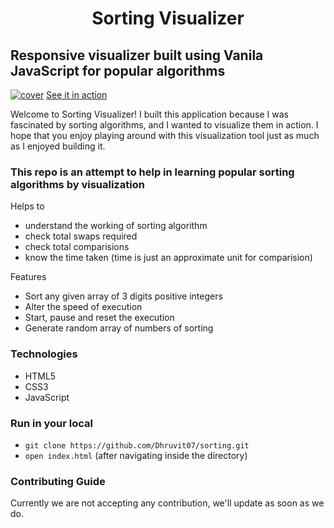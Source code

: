 <h1 align="center">
    Sorting Visualizer
</h1>

## Responsive visualizer built using Vanila JavaScript for popular algorithms

<a href="https://sadanandpai.github.io/sorting-visualizer/dist/"><img src="cover.png" alt="cover" /></a>
[See it in action](https://dhruvit07.github.io/sorting/)

Welcome to Sorting Visualizer! I built this application because I was fascinated by sorting algorithms, 
and I wanted to visualize them in action. 
I hope that you enjoy playing around with this visualization tool just as much as I enjoyed building it. 

### This repo is an attempt to help in learning popular sorting algorithms by visualization

Helps to

- understand the working of sorting algorithm
- check total swaps required
- check total comparisions
- know the time taken (time is just an approximate unit for comparision)

Features

- Sort any given array of 3 digits positive integers
- Alter the speed of execution
- Start, pause and reset the execution
- Generate random array of numbers of sorting

### Technologies

- HTML5
- CSS3
- JavaScript

### Run in your local

- ```git clone https://github.com/Dhruvit07/sorting.git```
- ```open index.html``` (after navigating inside the directory)

### Contributing Guide

Currently we are not accepting any contribution, we'll update as soon as we do.
<br/>
